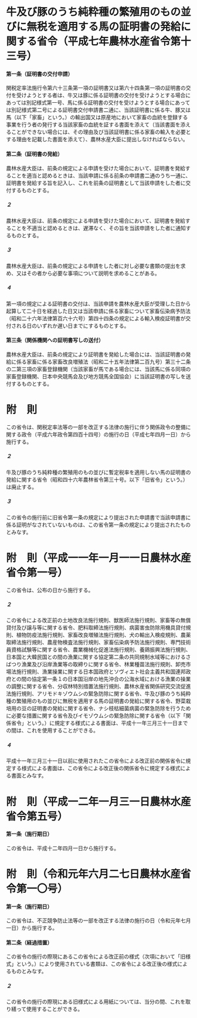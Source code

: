 # 牛及び豚のうち純粋種の繁殖用のもの並びに無税を適用する馬の証明書の発給に関する省令（平成七年農林水産省令第十三号）
#### 第一条（証明書の交付申請）
関税定率法施行令第六十三条第一項の証明書又は第六十四条第一項の証明書の交付を受けようとする者は、牛又は豚に係る証明書の交付を受けようとする場合にあっては別記様式第一号、馬に係る証明書の交付を受けようとする場合にあっては別記様式第二号による証明書交付申請書二通に、当該証明書に係る牛、豚又は馬（以下「家畜」という。）の輸出国又は原産地において家畜の血統を登録する事業を行う者の発行する当該家畜の血統を証する書面を添えて（当該書面を添えることができない場合には、その理由及び当該証明書に係る家畜の輸入を必要とする理由を記載した書面を添えて）、農林水産大臣に提出しなければならない。
#### 第二条（証明書の発給）
農林水産大臣は、前条の規定による申請を受けた場合において、証明書を発給することを適当と認めるときは、当該申請に係る前条の申請書二通のうち一通に、証明書を発給する旨を記入し、これを前条の証明書として当該申請をした者に交付するものとする。
##### ２
農林水産大臣は、前条の規定による申請を受けた場合において、証明書を発給することを不適当と認めるときは、遅滞なく、その旨を当該申請をした者に通知するものとする。
##### ３
農林水産大臣は、前条の規定による申請をした者に対し必要な書類の提出を求め、又はその者から必要な事項について説明を求めることがある。
##### ４
第一項の規定による証明書の交付は、当該申請を農林水産大臣が受理した日から起算して二十日を経過した日又は当該申請に係る家畜について家畜伝染病予防法（昭和二十六年法律第百六十六号）第四十四条の規定による輸入検疫証明書が交付される日のいずれか遅い日までにするものとする。
#### 第三条（関係機関への証明書写しの送付）
農林水産大臣は、前条の規定により証明書を発給した場合には、当該証明書の発給に係る家畜に係る家畜改良増殖法（昭和二十五年法律第二百九号）第三十二条の二第三項の家畜登録機関（当該家畜が馬である場合には、当該馬に係る同項の家畜登録機関、日本中央競馬会及び地方競馬全国協会）に当該証明書の写しを送付するものとする。
# 附　則
この省令は、関税定率法等の一部を改正する法律の施行に伴う関係政令の整備に関する政令（平成六年政令第四百十四号）の施行の日（平成七年四月一日）から施行する。
##### ２
牛及び豚のうち純粋種の繁殖用のもの並びに暫定税率を適用しない馬の証明書の発給に関する省令（昭和四十六年農林省令第三十号。以下「旧省令」という。）は廃止する。
##### ３
この省令の施行前に旧省令第一条の規定により提出された申請書で当該申請書に係る証明がなされていないものは、この省令第一条の規定により提出されたものとみなす。
# 附　則（平成一一年一月一一日農林水産省令第一号）
この省令は、公布の日から施行する。
##### ２
この省令による改正前の土地改良法施行規則、獣医師法施行規則、家畜等の無償貸付及び譲与等に関する省令、肥料取締法施行規則、病菌害虫防除用機具貸付規則、植物防疫法施行規則、家畜改良増殖法施行規則、犬の輸出入検疫規則、農薬取締法施行規則、農産物検査法施行規則、家畜伝染病予防法施行規則、専門技術員資格試験等に関する省令、農業機械化促進法施行規則、養鶏振興法施行規則、日本国と大韓民国との間の漁業に関する協定第二条の共同規制水域等におけるさばつり漁業及び沿岸漁業等の取締りに関する省令、林業種苗法施行規則、卸売市場法施行規則、漁業操業に関する日本国政府とソヴィエト社会主義共和国連邦政府との間の協定第一条１の日本国沿岸の地先沖合の公海水域における漁業の操業の調整に関する省令、分収林特別措置法施行規則、農林水産省関係研究交流促進法施行規則、アリモドキゾウムシの緊急防除に関する省令、牛及び豚のうち純粋種の繁殖用のもの並びに無税を適用する馬の証明書の発給に関する省令、野菜栽培用の豆の証明書の発給に関する省令、ナシ枝枯細菌病菌の緊急防除を行うために必要な措置に関する省令及びイモゾウムシの緊急防除に関する省令（以下「関係省令」という。）に規定する様式による書面は、平成十一年三月三十一日までの間は、これを使用することができる。
##### ４
平成十一年三月三十一日以前に使用されたこの省令による改正前の関係省令に規定する様式による書面は、この省令による改正後の関係省令に規定する様式による書面とみなす。
# 附　則（平成一二年一月三一日農林水産省令第五号）
#### 第一条（施行期日）
この省令は、平成十二年四月一日から施行する。
# 附　則（令和元年六月二七日農林水産省令第一〇号）
#### 第一条（施行期日）
この省令は、不正競争防止法等の一部を改正する法律の施行の日（令和元年七月一日）から施行する。
#### 第二条（経過措置）
この省令の施行の際現にあるこの省令による改正前の様式（次項において「旧様式」という。）により使用されている書類は、この省令による改正後の様式によるものとみなす。
##### ２
この省令の施行の際現にある旧様式による用紙については、当分の間、これを取り繕って使用することができる。
